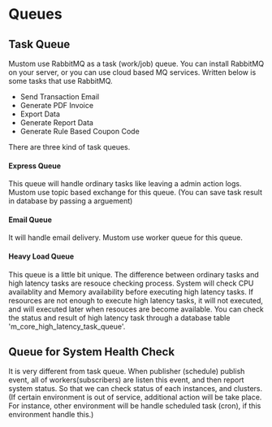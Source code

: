 # Queues

## Task Queue

Mustom use RabbitMQ as a task (work/job) queue. You can install RabbitMQ on your server, or you can use cloud based MQ services. Written below is some tasks that use RabbitMQ.

* Send Transaction Email
* Generate PDF Invoice
* Export Data
* Generate Report Data
* Generate Rule Based Coupon Code

There are three kind of task queues.&#x20;

#### Express Queue

This queue will handle ordinary tasks like leaving a admin action logs. Mustom use topic based exchange for this queue. (You can save task result in database by passing a arguement)

#### Email Queue

It will handle email delivery. Mustom use worker queue for this queue.

#### Heavy Load Queue

This queue is a little bit unique. The difference between ordinary tasks and high latency tasks are resouce checking process. System will check CPU availablity and Memory availability before executing high latency tasks. If resources are not enough to execute high latency tasks, it will not executed, and will executed later when resouces are become available. You can check the status and result of high latency task through a database table 'm\_core\_high\_latency\_task\_queue'.



## Queue for System Health Check

It is very different from task queue. When publisher (schedule) publish event, all of workers(subscribers) are listen this event, and then report system status. So that we can check status of each instances, and clusters. (If certain environment is out of service, additional action will be take place. For instance, other environment will be handle scheduled task (cron), if this environment handle this.)&#x20;
